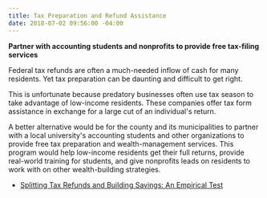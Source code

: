 ```yaml
---
title: Tax Preparation and Refund Assistance
date: 2018-07-02 09:56:00 -04:00
---
```


**Partner with accounting students and nonprofits to provide free tax-filing services**

Federal tax refunds are often a much-needed inflow of cash for many residents. Yet tax preparation can be daunting and difficult to get right.

This is unfortunate because predatory businesses often use tax season to take advantage of low-income residents. These companies offer tax form assistance in exchange for a large cut of an individual's return.

A better alternative would be for the county and its municipalities to partner with a local university's accounting students and other
organizations to provide free tax preparation and wealth-management services. This program would help low-income residents get their full returns, provide real-world training for students, and give nonprofits leads on residents to work with on other wealth-building strategies.

+ [Splitting Tax Refunds and Building Savings: An Empirical Test](https://www.journals.uchicago.edu/doi/abs/10.1086/tpe.20.20061906)